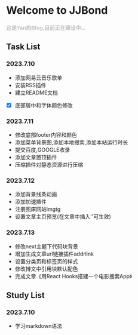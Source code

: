 <!--
 * @Descripttion: 
 * @version: 
 * @Author: 雷宇琦
 * @Date: 2023-07-10 16:01:45
 * @LastEditors: 雷宇琦
 * @LastEditTime: 2023-07-13 16:27:50
-->
# Welcome to JJBond

**<font face="Helvetica" color="#C0C0C0">这是Yan的Blog,目前正在建设中...</font>**

## Task List

### 2023.7.10

- 添加网易云音乐歌单
- 安装RSS插件
- 建立README文档
- [x] 底部居中和字体颜色修改

### 2023.7.11

- 修改底部footer内容和颜色
- 添加菜单背景图,添加本地搜索,添加本站运行时长
- 提交百度,GOOGLE收录
- 添加文章置顶插件
- 压缩插件对静态资源进行压缩

### 2023.7.12

- 添加背景线条动画
- 添加加速插件
- 注册图床网站imgtg
- 设置文章主页预览(在文章中插入'<!--more-->'可生效)

### 2023.7.13

- 修改next主题下代码块背景
- 增加生成文章url链接插件addrlink
- 设置分类页和标签页的样式
- 修改博文中引用块默认配色
- 完成文章《用React Hooks搭建一个电影搜索App》

## Study List

### 2023.7.10

- 学习markdown语法
